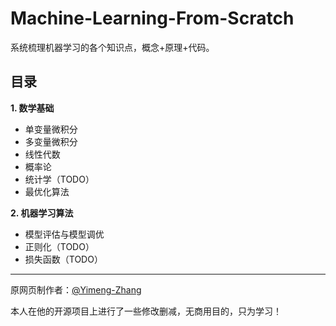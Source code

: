 # Machine-Learning-From-Scratch

系统梳理机器学习的各个知识点，概念+原理+代码。

## 目录

**1. 数学基础**

  -    单变量微积分 
  -    多变量微积分
  -    线性代数
  -    概率论
  -    统计学（TODO）
  -    最优化算法

**2. 机器学习算法**

  -    模型评估与模型调优
  -    正则化（TODO）
  -    损失函数（TODO）

***

原网页制作者：[@Yimeng-Zhang](https://github.com/Yimeng-Zhang/Machine-Learning-From-Scratch/blob/master/docs/index.rst)

本人在他的开源项目上进行了一些修改删减，无商用目的，只为学习！
